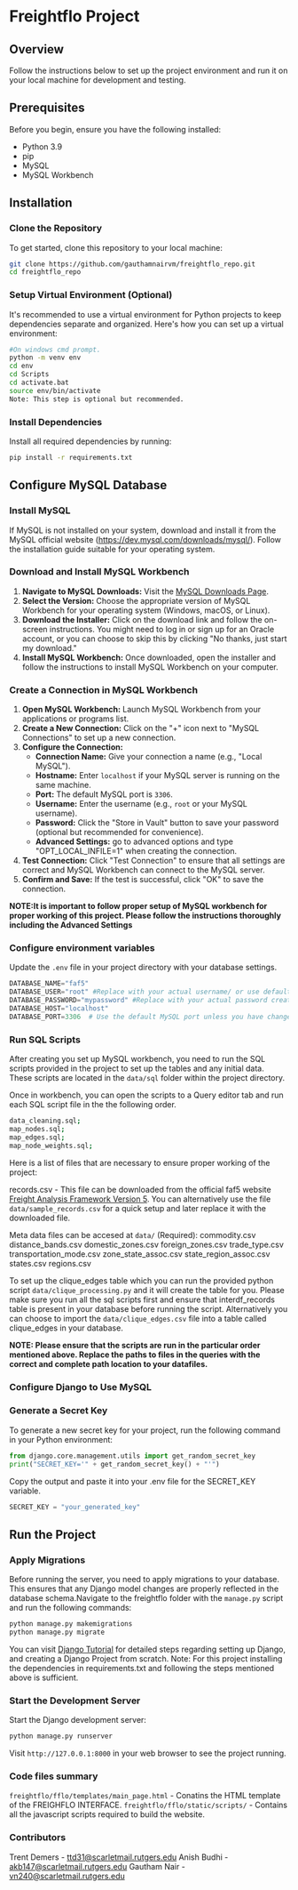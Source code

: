# Freightflo Project

## Overview
Follow the instructions below to set up the project environment and run it on your local machine for development and testing.

## Prerequisites
Before you begin, ensure you have the following installed:
- Python 3.9
- pip
- MySQL
- MySQL Workbench

## Installation

### Clone the Repository
To get started, clone this repository to your local machine:
```bash
git clone https://github.com/gauthamnairvm/freightflo_repo.git
cd freightflo_repo

```
### Setup Virtual Environment (Optional)
It's recommended to use a virtual environment for Python projects to keep dependencies separate and organized. Here's how you can set up a virtual environment:
```bash
#On windows cmd prompt.
python -m venv env
cd env
cd Scripts
cd activate.bat
source env/bin/activate
Note: This step is optional but recommended.

```
### Install Dependencies
Install all required dependencies by running:
```bash
pip install -r requirements.txt

```
## Configure MySQL Database
### Install MySQL
If MySQL is not installed on your system, download and install it from the MySQL official website (https://dev.mysql.com/downloads/mysql/). Follow the installation guide suitable for your operating system.

### Download and Install MySQL Workbench

1. **Navigate to MySQL Downloads:** Visit the [MySQL Downloads Page](https://dev.mysql.com/downloads/workbench/).
2. **Select the Version:** Choose the appropriate version of MySQL Workbench for your operating system (Windows, macOS, or Linux).
3. **Download the Installer:** Click on the download link and follow the on-screen instructions. You might need to log in or sign up for an Oracle account, or you can choose to skip this by clicking "No thanks, just start my download."
4. **Install MySQL Workbench:** Once downloaded, open the installer and follow the instructions to install MySQL Workbench on your computer.

### Create a Connection in MySQL Workbench

1. **Open MySQL Workbench:** Launch MySQL Workbench from your applications or programs list.
2. **Create a New Connection:** Click on the "+" icon next to "MySQL Connections" to set up a new connection.
3. **Configure the Connection:**
   - **Connection Name:** Give your connection a name (e.g., "Local MySQL").
   - **Hostname:** Enter `localhost` if your MySQL server is running on the same machine.
   - **Port:** The default MySQL port is `3306`.
   - **Username:** Enter the username (e.g., `root` or your MySQL username).
   - **Password:** Click the "Store in Vault" button to save your password (optional but recommended for convenience).
   - **Advanced Settings:** go to advanced options and type "OPT_LOCAL_INFILE=1" when creating the connection.
4. **Test Connection:** Click "Test Connection" to ensure that all settings are correct and MySQL Workbench can connect to the MySQL server.
5. **Confirm and Save:** If the test is successful, click "OK" to save the connection.

**NOTE:It is important to follow proper setup of MySQL workbench for proper working of this project. Please follow the instructions thoroughly including the Advanced Settings**


### Configure environment variables
Update the `.env` file in your project directory with your database settings.
```python 
DATABASE_NAME="faf5"
DATABASE_USER="root" #Replace with your actual username/ or use default root user
DATABASE_PASSWORD="mypassword" #Replace with your actual password created during the setup
DATABASE_HOST="localhost"
DATABASE_PORT=3306  # Use the default MySQL port unless you have changed it.

```
### Run SQL Scripts
After creating you set up MySQL workbench, you need to run the SQL scripts provided in the project to set up the tables and any initial data. These scripts are located in the `data/sql` folder within the project directory.

Once in workbench, you can open the scripts to a Query editor tab and run each SQL script file in the the following order.
```bash
data_cleaning.sql;
map_nodes.sql;
map_edges.sql;
map_node_weights.sql;

```
Here is a list of files that are necessary to ensure proper working of the project:

records.csv - This file can be downloaded from the official faf5 website [Freight Analysis Framework Version 5](https://faf.ornl.gov/faf5/Default.aspx). You can alternatively use the file `data/sample_records.csv` for a quick setup and later replace it with the downloaded file.

Meta data files can be accesed at `data/` (Required):
commodity.csv
distance_bands.csv
domestic_zones.csv
foreign_zones.csv
trade_type.csv
transportation_mode.csv
zone_state_assoc.csv
state_region_assoc.csv
states.csv
regions.csv

To set up the clique_edges table which you can run the provided python script `data/clique_processing.py` and it will create the table for you. Please make sure you run all the sql scripts first and ensure that interdf_records table is present in your database before running the script. Alternatively you can choose to import the `data/clique_edges.csv` file into a table called clique_edges in your database.

**NOTE: Please ensure that the scripts are run in the particular order mentioned above. Replace the paths to files in the queries with the correct and complete path location to your datafiles.**


### Configure Django to Use MySQL
### Generate a Secret Key
To generate a new secret key for your project, run the following command in your Python environment:
```python
from django.core.management.utils import get_random_secret_key
print("SECRET_KEY='" + get_random_secret_key() + "'")

```
Copy the output and paste it into your .env file for the SECRET_KEY variable.
```python
SECRET_KEY = "your_generated_key"

```
## Run the Project
### Apply Migrations
Before running the server, you need to apply migrations to your database. This ensures that any Django model changes are properly reflected in the database schema.Navigate to the freightflo folder with the `manage.py` script and run the following commands:

```bash
python manage.py makemigrations
python manage.py migrate

```
You can visit [Django Tutorial](https://www.w3schools.com/django/) for detailed steps regarding setting up Django, and creating a Django Project from scratch. 
Note: For this project installing the dependencies in requirements.txt and following the steps mentioned above is sufficient.


### Start the Development Server
Start the Django development server:
```bash
python manage.py runserver
```
Visit `http://127.0.0.1:8000` in your web browser to see the project running.

### Code files summary
`freightflo/fflo/templates/main_page.html` - Conatins the HTML template of the FREIGHFLO INTERFACE.
`freightflo/fflo/static/scripts/` - Contains all the javascript scripts required to build the website.

### Contributors
Trent Demers - ttd31@scarletmail.rutgers.edu
Anish Budhi - akb147@scarletmail.rutgers.edu
Gautham Nair - vn240@scarletmail.rutgers.edu